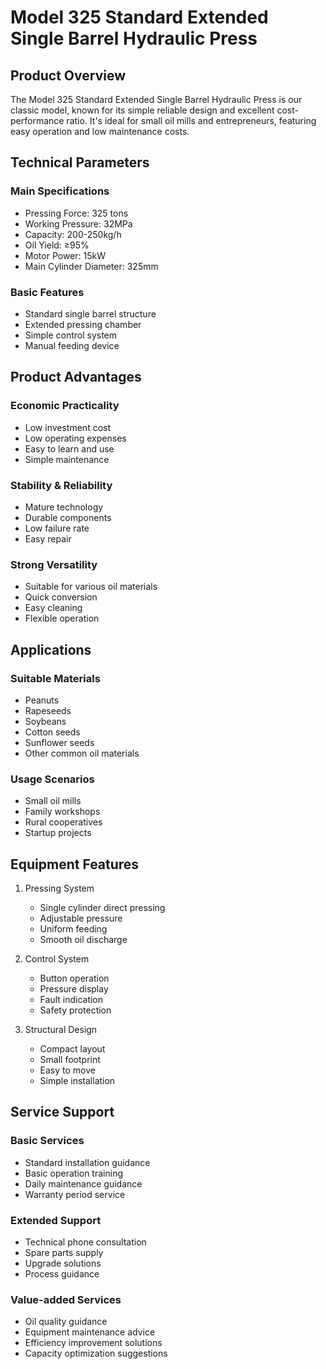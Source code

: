 # Model 325 Standard Extended Single Barrel Hydraulic Press

## Product Overview

The Model 325 Standard Extended Single Barrel Hydraulic Press is our classic model, known for its simple reliable design and excellent cost-performance ratio. It's ideal for small oil mills and entrepreneurs, featuring easy operation and low maintenance costs.

## Technical Parameters

### Main Specifications
- Pressing Force: 325 tons
- Working Pressure: 32MPa
- Capacity: 200-250kg/h
- Oil Yield: ≥95%
- Motor Power: 15kW
- Main Cylinder Diameter: 325mm

### Basic Features
- Standard single barrel structure
- Extended pressing chamber
- Simple control system
- Manual feeding device

## Product Advantages

### Economic Practicality
- Low investment cost
- Low operating expenses
- Easy to learn and use
- Simple maintenance

### Stability & Reliability
- Mature technology
- Durable components
- Low failure rate
- Easy repair

### Strong Versatility
- Suitable for various oil materials
- Quick conversion
- Easy cleaning
- Flexible operation

## Applications

### Suitable Materials
- Peanuts
- Rapeseeds
- Soybeans
- Cotton seeds
- Sunflower seeds
- Other common oil materials

### Usage Scenarios
- Small oil mills
- Family workshops
- Rural cooperatives
- Startup projects

## Equipment Features

1. Pressing System
   - Single cylinder direct pressing
   - Adjustable pressure
   - Uniform feeding
   - Smooth oil discharge

2. Control System
   - Button operation
   - Pressure display
   - Fault indication
   - Safety protection

3. Structural Design
   - Compact layout
   - Small footprint
   - Easy to move
   - Simple installation

## Service Support

### Basic Services
- Standard installation guidance
- Basic operation training
- Daily maintenance guidance
- Warranty period service

### Extended Support
- Technical phone consultation
- Spare parts supply
- Upgrade solutions
- Process guidance

### Value-added Services
- Oil quality guidance
- Equipment maintenance advice
- Efficiency improvement solutions
- Capacity optimization suggestions
